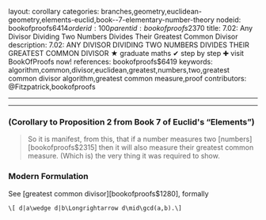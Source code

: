 layout: corollary
categories: branches,geometry,euclidean-geometry,elements-euclid,book--7-elementary-number-theory
nodeid: bookofproofs$6414
orderid: 100
parentid: bookofproofs$2370
title: 7.02: Any Divisor Dividing Two Numbers Divides Their Greatest Common Divisor
description: 7.02: ANY DIVISOR DIVIDING TWO NUMBERS DIVIDES THEIR GREATEST COMMON DIVISOR &#9733; graduate maths &#10004; step by step &#10010; visit BookOfProofs now!
references: bookofproofs$6419
keywords: algorithm,common,divisor,euclidean,greatest,numbers,two,greatest common divisor algorithm,greatest common measure,proof
contributors: @Fitzpatrick,bookofproofs

---


---

### (Corollary to Proposition 2 from Book 7 of Euclid's “Elements”)

> So it is manifest, from this, that if a number measures two [numbers][bookofproofs$2315] then it will also measure their greatest common measure. (Which is) the very thing it was required to show.

### Modern Formulation

See [greatest common divisor][bookofproofs$1280], formally

`\[ d|a\wedge d|b\Longrightarrow d\mid\gcd(a,b).\]`
